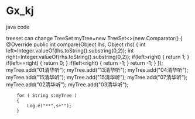# Gx_kj
java code

treeset can change
  TreeSet<String> myTree=new TreeSet<>(new Comparator() {
            @Override
            public int compare(Object lhs, Object rhs) {
                int left=Integer.valueOf(lhs.toString().substring(0,2));
                int right=Integer.valueOf(rhs.toString().substring(0,2));
                if(left>right)
                {
                    return 1;
                }
                if(left==right)
                {
                    return 0;
                }
                if(left<right)
                {
                    return -1;
                }
                return -1;
            }
        });
        myTree.add("01清华听");
        myTree.add("13清华听");
        myTree.add("04清华听");
        myTree.add("15清华听");
        myTree.add("15清华听");
        myTree.add("07清华听");
        myTree.add("02清华听");
        myTree.add("03清华听");

        for ( String s:myTree )
        {
            Log.e("**",s+"");
        }


